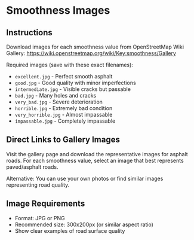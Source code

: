 # Smoothness Images

## Instructions

Download images for each smoothness value from OpenStreetMap Wiki Gallery:
https://wiki.openstreetmap.org/wiki/Key:smoothness/Gallery

Required images (save with these exact filenames):
- `excellent.jpg` - Perfect smooth asphalt
- `good.jpg` - Good quality with minor imperfections
- `intermediate.jpg` - Visible cracks but passable
- `bad.jpg` - Many holes and cracks
- `very_bad.jpg` - Severe deterioration
- `horrible.jpg` - Extremely bad condition
- `very_horrible.jpg` - Almost impassable
- `impassable.jpg` - Completely impassable

## Direct Links to Gallery Images

Visit the gallery page and download the representative images for asphalt roads.
For each smoothness value, select an image that best represents paved/asphalt roads.

Alternative: You can use your own photos or find similar images representing road quality.

## Image Requirements

- Format: JPG or PNG
- Recommended size: 300x200px (or similar aspect ratio)
- Show clear examples of road surface quality

